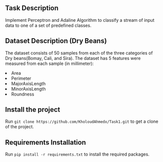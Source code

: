 ## Task Description 
Implement Perceptron and Adaline Algorithm to classify a stream of input data to one of a set of predefined classes.

## Dataset Description (Dry Beans)
The dataset consists of 50 samples from each of the three categories of Dry beans(Bomay, Cali, and Sira).
The dataset has 5 features were measured from each sample (in millimeter):
    <li>Area </li>
    <li> Perimeter </li>
    <li> MajorAxisLength </li>
    <li> MinorAxisLength </li>
    <li> Roundness </li> 

## Install the project
Run `git clone https://github.com/KholoudAhmedx/Task1.git` to get a clone of the project.

## Requirements Installation
Run `pip install -r requirements.txt` to install the required packages.
